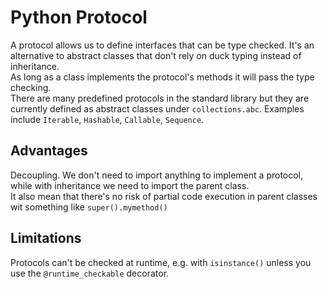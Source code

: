 # Python Protocol

A protocol allows us to define interfaces that can be type checked.
It's an alternative to abstract classes that don't rely on duck typing instead of inheritance.  
As long as a class implements the protocol's methods it will pass the type checking.  
There are many predefined protocols in the standard library but they are currently defined as abstract classes under `collections.abc`.
Examples include `Iterable`, `Hashable`, `Callable`, `Sequence`.

## Advantages

Decoupling. We don't need to import anything to implement a protocol, while with inheritance we need to import the parent class.  
It also mean that there's no risk of partial code execution in parent classes wit something like `super().mymethod()`

## Limitations

Protocols can't be checked at runtime, e.g. with `isinstance()` unless you use the `@runtime_checkable` decorator.
